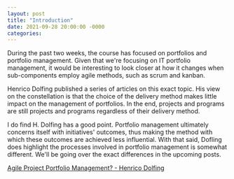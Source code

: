```yaml
---
layout: post
title: "Introduction"
date: 2021-09-28 20:00:00 -0000
categories:
---
```

During the past two weeks, the course has focused on portfolios and portfolio management. Given that we're focusing on IT portfolio management, it would be interesting to look closer at how it changes when sub-components employ agile methods, such as scrum and kanban.

Henrico Dolfing published a series of articles on this exact topic. His view on the constellation is that the choice of the delivery method makes little impact on the management of portfolios. In the end, projects and programs are still projects and programs regardless of their delivery method. 

I do find H. Dolfing has a good point. Portfolio management ultimately concerns itself with initiatives' outcomes, thus making the method with which these outcomes are achieved less influential. With that said, Dofling does highlight the processes involved in portfolio management is somewhat different. We'll be going over the exact differences in the upcoming posts. 

[Agile Project Portfolio Management? - Henrico Dolfing](https://www.henricodolfing.com/2017/05/agile-project-portfolio-management.html)
